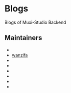 # Blogs

Blogs of Muxi-Studio Backend

## Maintainers

* []()
* [wanzifa](https://github.com/wanzifa/wanblog)
* []()
* []()
* []()
* []()
* []()
* []()
